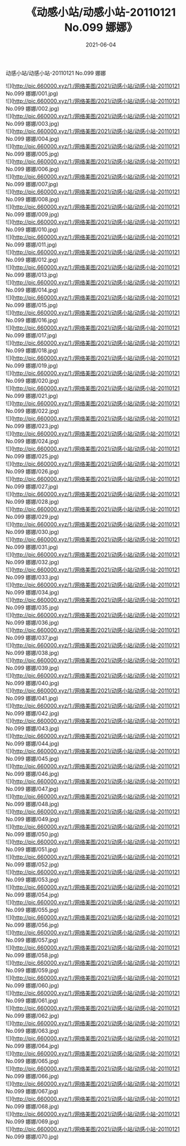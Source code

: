 ﻿---
layout: post
title:  《动感小站/动感小站-20110121 No.099 娜娜》
date:   2021-06-04
img: http://pic.660000.xyz/1:/网络美图/2021/动感小站/动感小站-20110121 No.099 娜娜/000.jpg
categories: [美女, 清纯, 唯美]
---

动感小站/动感小站-20110121 No.099 娜娜

 ![](http://pic.660000.xyz/1:/网络美图/2021/动感小站/动感小站-20110121 No.099 娜娜/001.jpg) <br>![](http://pic.660000.xyz/1:/网络美图/2021/动感小站/动感小站-20110121 No.099 娜娜/002.jpg) <br>![](http://pic.660000.xyz/1:/网络美图/2021/动感小站/动感小站-20110121 No.099 娜娜/003.jpg) <br>![](http://pic.660000.xyz/1:/网络美图/2021/动感小站/动感小站-20110121 No.099 娜娜/004.jpg) <br>![](http://pic.660000.xyz/1:/网络美图/2021/动感小站/动感小站-20110121 No.099 娜娜/005.jpg) <br>![](http://pic.660000.xyz/1:/网络美图/2021/动感小站/动感小站-20110121 No.099 娜娜/006.jpg) <br>![](http://pic.660000.xyz/1:/网络美图/2021/动感小站/动感小站-20110121 No.099 娜娜/007.jpg) <br>![](http://pic.660000.xyz/1:/网络美图/2021/动感小站/动感小站-20110121 No.099 娜娜/008.jpg) <br>![](http://pic.660000.xyz/1:/网络美图/2021/动感小站/动感小站-20110121 No.099 娜娜/009.jpg) <br>![](http://pic.660000.xyz/1:/网络美图/2021/动感小站/动感小站-20110121 No.099 娜娜/010.jpg) <br>![](http://pic.660000.xyz/1:/网络美图/2021/动感小站/动感小站-20110121 No.099 娜娜/011.jpg) <br>![](http://pic.660000.xyz/1:/网络美图/2021/动感小站/动感小站-20110121 No.099 娜娜/012.jpg) <br>![](http://pic.660000.xyz/1:/网络美图/2021/动感小站/动感小站-20110121 No.099 娜娜/013.jpg) <br>![](http://pic.660000.xyz/1:/网络美图/2021/动感小站/动感小站-20110121 No.099 娜娜/014.jpg) <br>![](http://pic.660000.xyz/1:/网络美图/2021/动感小站/动感小站-20110121 No.099 娜娜/015.jpg) <br>![](http://pic.660000.xyz/1:/网络美图/2021/动感小站/动感小站-20110121 No.099 娜娜/016.jpg) <br>![](http://pic.660000.xyz/1:/网络美图/2021/动感小站/动感小站-20110121 No.099 娜娜/017.jpg) <br>![](http://pic.660000.xyz/1:/网络美图/2021/动感小站/动感小站-20110121 No.099 娜娜/018.jpg) <br>![](http://pic.660000.xyz/1:/网络美图/2021/动感小站/动感小站-20110121 No.099 娜娜/019.jpg) <br>![](http://pic.660000.xyz/1:/网络美图/2021/动感小站/动感小站-20110121 No.099 娜娜/020.jpg) <br>![](http://pic.660000.xyz/1:/网络美图/2021/动感小站/动感小站-20110121 No.099 娜娜/021.jpg) <br>![](http://pic.660000.xyz/1:/网络美图/2021/动感小站/动感小站-20110121 No.099 娜娜/022.jpg) <br>![](http://pic.660000.xyz/1:/网络美图/2021/动感小站/动感小站-20110121 No.099 娜娜/023.jpg) <br>![](http://pic.660000.xyz/1:/网络美图/2021/动感小站/动感小站-20110121 No.099 娜娜/024.jpg) <br>![](http://pic.660000.xyz/1:/网络美图/2021/动感小站/动感小站-20110121 No.099 娜娜/025.jpg) <br>![](http://pic.660000.xyz/1:/网络美图/2021/动感小站/动感小站-20110121 No.099 娜娜/026.jpg) <br>![](http://pic.660000.xyz/1:/网络美图/2021/动感小站/动感小站-20110121 No.099 娜娜/027.jpg) <br>![](http://pic.660000.xyz/1:/网络美图/2021/动感小站/动感小站-20110121 No.099 娜娜/028.jpg) <br>![](http://pic.660000.xyz/1:/网络美图/2021/动感小站/动感小站-20110121 No.099 娜娜/029.jpg) <br>![](http://pic.660000.xyz/1:/网络美图/2021/动感小站/动感小站-20110121 No.099 娜娜/030.jpg) <br>![](http://pic.660000.xyz/1:/网络美图/2021/动感小站/动感小站-20110121 No.099 娜娜/031.jpg) <br>![](http://pic.660000.xyz/1:/网络美图/2021/动感小站/动感小站-20110121 No.099 娜娜/032.jpg) <br>![](http://pic.660000.xyz/1:/网络美图/2021/动感小站/动感小站-20110121 No.099 娜娜/033.jpg) <br>![](http://pic.660000.xyz/1:/网络美图/2021/动感小站/动感小站-20110121 No.099 娜娜/034.jpg) <br>![](http://pic.660000.xyz/1:/网络美图/2021/动感小站/动感小站-20110121 No.099 娜娜/035.jpg) <br>![](http://pic.660000.xyz/1:/网络美图/2021/动感小站/动感小站-20110121 No.099 娜娜/036.jpg) <br>![](http://pic.660000.xyz/1:/网络美图/2021/动感小站/动感小站-20110121 No.099 娜娜/037.jpg) <br>![](http://pic.660000.xyz/1:/网络美图/2021/动感小站/动感小站-20110121 No.099 娜娜/038.jpg) <br>![](http://pic.660000.xyz/1:/网络美图/2021/动感小站/动感小站-20110121 No.099 娜娜/039.jpg) <br>![](http://pic.660000.xyz/1:/网络美图/2021/动感小站/动感小站-20110121 No.099 娜娜/040.jpg) <br>![](http://pic.660000.xyz/1:/网络美图/2021/动感小站/动感小站-20110121 No.099 娜娜/041.jpg) <br>![](http://pic.660000.xyz/1:/网络美图/2021/动感小站/动感小站-20110121 No.099 娜娜/042.jpg) <br>![](http://pic.660000.xyz/1:/网络美图/2021/动感小站/动感小站-20110121 No.099 娜娜/043.jpg) <br>![](http://pic.660000.xyz/1:/网络美图/2021/动感小站/动感小站-20110121 No.099 娜娜/044.jpg) <br>![](http://pic.660000.xyz/1:/网络美图/2021/动感小站/动感小站-20110121 No.099 娜娜/045.jpg) <br>![](http://pic.660000.xyz/1:/网络美图/2021/动感小站/动感小站-20110121 No.099 娜娜/046.jpg) <br>![](http://pic.660000.xyz/1:/网络美图/2021/动感小站/动感小站-20110121 No.099 娜娜/047.jpg) <br>![](http://pic.660000.xyz/1:/网络美图/2021/动感小站/动感小站-20110121 No.099 娜娜/048.jpg) <br>![](http://pic.660000.xyz/1:/网络美图/2021/动感小站/动感小站-20110121 No.099 娜娜/049.jpg) <br>![](http://pic.660000.xyz/1:/网络美图/2021/动感小站/动感小站-20110121 No.099 娜娜/050.jpg) <br>![](http://pic.660000.xyz/1:/网络美图/2021/动感小站/动感小站-20110121 No.099 娜娜/051.jpg) <br>![](http://pic.660000.xyz/1:/网络美图/2021/动感小站/动感小站-20110121 No.099 娜娜/052.jpg) <br>![](http://pic.660000.xyz/1:/网络美图/2021/动感小站/动感小站-20110121 No.099 娜娜/053.jpg) <br>![](http://pic.660000.xyz/1:/网络美图/2021/动感小站/动感小站-20110121 No.099 娜娜/054.jpg) <br>![](http://pic.660000.xyz/1:/网络美图/2021/动感小站/动感小站-20110121 No.099 娜娜/055.jpg) <br>![](http://pic.660000.xyz/1:/网络美图/2021/动感小站/动感小站-20110121 No.099 娜娜/056.jpg) <br>![](http://pic.660000.xyz/1:/网络美图/2021/动感小站/动感小站-20110121 No.099 娜娜/057.jpg) <br>![](http://pic.660000.xyz/1:/网络美图/2021/动感小站/动感小站-20110121 No.099 娜娜/058.jpg) <br>![](http://pic.660000.xyz/1:/网络美图/2021/动感小站/动感小站-20110121 No.099 娜娜/059.jpg) <br>![](http://pic.660000.xyz/1:/网络美图/2021/动感小站/动感小站-20110121 No.099 娜娜/060.jpg) <br>![](http://pic.660000.xyz/1:/网络美图/2021/动感小站/动感小站-20110121 No.099 娜娜/061.jpg) <br>![](http://pic.660000.xyz/1:/网络美图/2021/动感小站/动感小站-20110121 No.099 娜娜/062.jpg) <br>![](http://pic.660000.xyz/1:/网络美图/2021/动感小站/动感小站-20110121 No.099 娜娜/063.jpg) <br>![](http://pic.660000.xyz/1:/网络美图/2021/动感小站/动感小站-20110121 No.099 娜娜/064.jpg) <br>![](http://pic.660000.xyz/1:/网络美图/2021/动感小站/动感小站-20110121 No.099 娜娜/065.jpg) <br>![](http://pic.660000.xyz/1:/网络美图/2021/动感小站/动感小站-20110121 No.099 娜娜/066.jpg) <br>![](http://pic.660000.xyz/1:/网络美图/2021/动感小站/动感小站-20110121 No.099 娜娜/067.jpg) <br>![](http://pic.660000.xyz/1:/网络美图/2021/动感小站/动感小站-20110121 No.099 娜娜/068.jpg) <br>![](http://pic.660000.xyz/1:/网络美图/2021/动感小站/动感小站-20110121 No.099 娜娜/069.jpg) <br>![](http://pic.660000.xyz/1:/网络美图/2021/动感小站/动感小站-20110121 No.099 娜娜/070.jpg) <br>